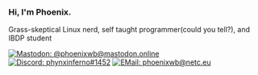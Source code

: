 ### Hi, I'm Phoenix.
Grass-skeptical Linux nerd, self taught programmer(could you tell?), and IBDP student 

[![Mastodon: @phoenixwb@mastodon.online](https://img.shields.io/badge/Mastodon-%40phoenixwb%40mastodon.online-%2331343D?logo=mastodon&style=flat-square)](https://mastodon.online/@phoenixwb)
[![Discord: phynxinferno#1452](https://img.shields.io/badge/Discord-phynxinferno%231452-%2331343D?logo=discord&style=flat-square)](https://discord.com/users/790689361791942707)
[![EMail: phoenixwb@netc.eu](https://img.shields.io/badge/EMail-phoenixwb@netc.eu-%2331343D?logo=thunderbird&style=flat-square)](mailto:phoenixwb@netc.eu)
